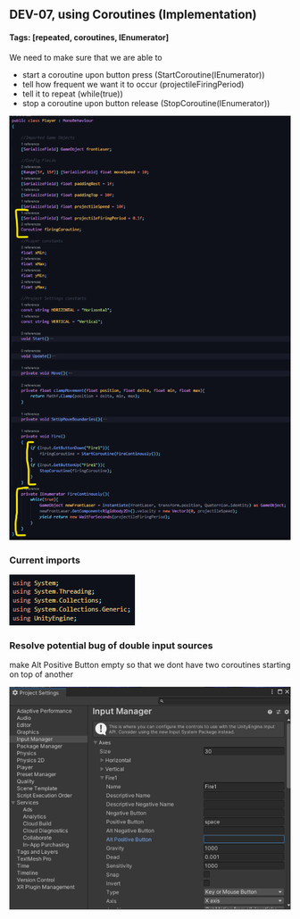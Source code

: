 ## DEV-07, using Coroutines (Implementation)
#### Tags: [repeated, coroutines, IEnumerator]

We need to make sure that we are able to 
+ start a coroutine upon button press (StartCoroutine(IEnumerator))
+ tell how frequent we want it to occur (projectileFiringPeriod)
+ tell it to repeat (while(true))
+ stop a coroutine upon button release (StopCoroutine(IEnumerator))

![](../images/DEV-07-A.png)

### Current imports
![](../images/DEV-07-C.png)

### Resolve potential bug of double input sources
make Alt Positive Button empty so that we dont have two coroutines starting on top of another

![](../images/DEV-07-B.png)
